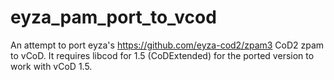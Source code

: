 # eyza_pam_port_to_vcod
 An attempt to port eyza's https://github.com/eyza-cod2/zpam3 CoD2 zpam to vCoD.
 It requires libcod for 1.5 (CoDExtended) for the ported version to work with vCoD 1.5.
